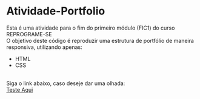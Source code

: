 # Atividade-Portfolio

Esta é uma atividade para o fim do primeiro módulo (FIC1) do curso REPROGRAME-SE <br>
O objetivo deste código é reproduzir uma estrutura de portfólio de maneira responsiva, utilizando apenas:
  - HTML
  - CSS
<br>
Siga o link abaixo, caso deseje dar uma olhada: <br>
<a href="https://kingkarpa.github.io/Atividade-Portfolio/">Teste Aqui</a>
